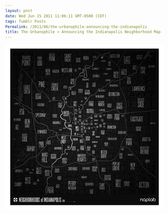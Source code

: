 ```yaml
---
layout: post
date: Wed Jun 15 2011 11:06:11 GMT-0500 (CDT)
tags: Tumblr Posts
Permalink: /2011/06/the-urbanophile-announcing-the-indianapolis
title: The Urbanophile » Announcing the Indianapolis Neighborhood Map
---
```


![](/public/assets/tumblr/tumblr_lmua2bhpCM1qa4klho1_1280.jpg)
